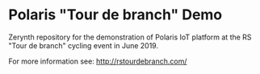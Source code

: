 # Polaris "Tour de branch" Demo

Zerynth repository for the demonstration of Polaris IoT platform at the RS "Tour de branch" cycling event in June 2019.

For more information see: http://rstourdebranch.com/

